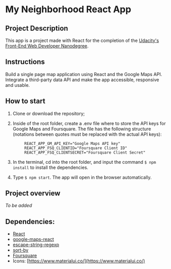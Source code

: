 # My Neighborhood React App

## Project Description

This app is a project made with React for the completion of the [Udacity's Front-End Web Developer Nanodegree](https://www.udacity.com/course/front-end-web-developer-nanodegree--nd001?v=fe1).

## Instructions

Build a single page map application using React and the Google Maps API. Integrate a third-party data API and make the app accessible, responsive and usable.

## How to start

1. Clone or download the repository;

2. Inside of the root folder, create a .env file where to store the API keys for Google Maps and Foursquare. The file has the following structure (notations between quotes must be replaced with the actual API keys):

            REACT_APP_GM_API_KEY="Google Maps API key"
            REACT_APP_FSQ_CLIENTID="Foursquare Client ID"
            REACT_APP_FSQ_CLIENTSECRET="Foursquare Client Secret"

3. In the terminal, cd into the root folder, and input the command `$ npm install` to install the dependencies.

4. Type `$ npm start`. The app will open in the browser automatically.

## Project overview

*To be added*

## Dependencies:

- [React](https://reactjs.org/)
- [google-maps-react](https://github.com/fullstackreact/google-maps-react)
- [escape-string-regexp](https://www.npmjs.com/package/escape-string-regexp)
- [sort-by](https://www.npmjs.com/package/sort-by)
- [Foursquare](https://developer.foursquare.com/)
- Icons: [https://www.materialui.co/](https://www.materialui.co/)
